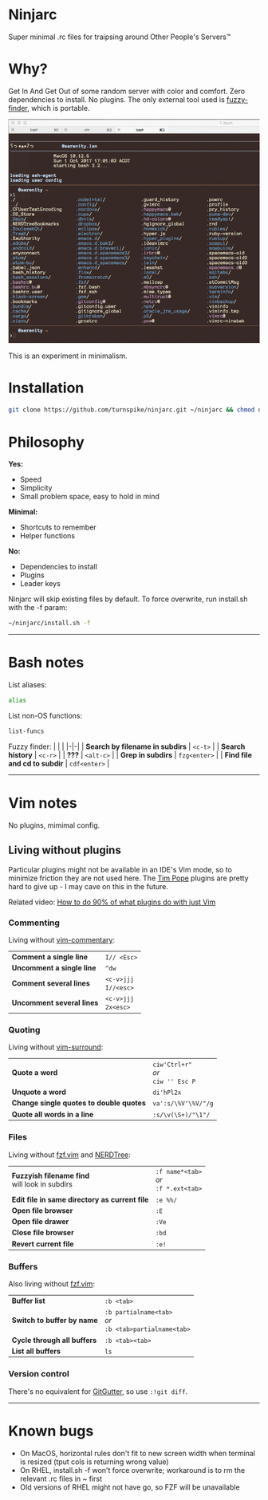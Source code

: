 # Ninjarc
Super minimal .rc files for traipsing around Other People's Servers™

# Why?

Get In And Get Out of some random server with color and comfort. Zero dependencies to install. No plugins. The only external tool used is [fuzzy-finder](https://github.com/junegunn/fzf/), which is portable.

![ninjarc screenshot](https://github.com/turnspike/ninjarc/raw/master/screenshot.png)

This is an experiment in minimalism.

# Installation
```sh
git clone https://github.com/turnspike/ninjarc.git ~/ninjarc && chmod u+x ~/ninjarc/install.sh && ~/ninjarc/install.sh
```

# Philosophy

**Yes:**
- Speed
- Simplicity
- Small problem space, easy to hold in mind

**Minimal:**
- Shortcuts to remember
- Helper functions

**No:**
- Dependencies to install
- Plugins
- Leader keys

Ninjarc will skip existing files by default. To force overwrite, run install.sh with the -f param:
```sh
~/ninjarc/install.sh -f
```

---
# Bash notes

List aliases:
```sh
alias
```

List non-OS functions:
```sh
list-funcs
```

Fuzzy finder:
| | |
|-|-|
| **Search by filename in subdirs** | `<c-t>` |
| **Search history** | `<c-r>` |
| **???** | `<alt-c>` |
| **Grep in subdirs** | `fzg<enter>` |
| **Find file and cd to subdir** | `cdf<enter>` |

---
# Vim notes

No plugins, mimimal config.

## Living without plugins

Particular plugins might not be available in an IDE's Vim mode, so to minimize friction they are not used here. The [Tim Pope](https://github.com/tpope) plugins are pretty hard to give up - I may cave on this in the future.

Related video: [How to do 90% of what plugins do with just Vim](https://www.youtube.com/watch?v=XA2WjJbmmoM_)

### Commenting
Living without [vim-commentary](https://github.com/tpope/vim-commentary):

| | |
|-|-|
| **Comment a single line** | `I// <Esc>` |
| **Uncomment a single line** | `^dw` |
| **Comment several lines** | `<c-v>jjj` <br> `I//<esc>` |
| **Uncomment several lines** | `<c-v>jjj` <br> `2x<esc>` |

### Quoting
Living without [vim-surround](https://github.com/tpope/vim-surround):

| | |
|-|-|
| **Quote a word** | `ciw'Ctrl+r"` <br> *or* <br> `ciw '' Esc P` |
| **Unquote a word** | `di'hPl2x` |
| **Change single quotes to double quotes** | `va':s/\%V'\%V/"/g` |
| **Quote all words in a line** | `:s/\v(\S+)/"\1"/` |

### Files
Living without [fzf.vim](https://github.com/junegunn/fzf.vim) and [NERDTree](https://github.com/scrooloose/nerdtree):

| | |
|-|-|
| **Fuzzyish filename find** <br> will look in subdirs | `:f name*<tab>` <br> *or* <br> `:f *.ext<tab>` |
| **Edit file in same directory as current file** | `:e %%/` |
| **Open file browser** | `:E` |
| **Open file drawer** | `:Ve` |
| **Close file browser** | `:bd` |
| **Revert current file** | `:e!` |

### Buffers
Also living without [fzf.vim](https://github.com/junegunn/fzf.vim):

| | |
|-|-|
| **Buffer list** | `:b <tab>` |
| **Switch to buffer by name** | `:b partialname<tab>` <br> *or* <br> `:b <tab>partialname<tab>` |
| **Cycle through all buffers** | `:b <tab><tab>` |
| **List all buffers** | `ls` |

### Version control
There's no equivalent for [GitGutter](https://github.com/airblade/vim-gitgutter), so use `:!git diff`.

---
# Known bugs

* On MacOS, horizontal rules don't fit to new screen width when terminal is resized (tput cols is returning wrong value)
* On RHEL, install.sh -f won't force overwrite; workaround is to rm the relevant .rc files in ~ first
* Old versions of RHEL might not have go, so FZF will be unavailable
